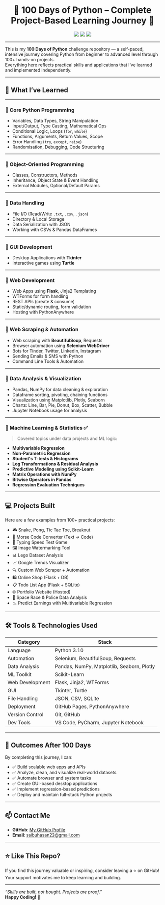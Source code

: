 <h1 align="center">🐍 100 Days of Python – Complete Project-Based Learning Journey 🚀</h1>

<p align="center">
    <img src="https://img.shields.io/badge/Python-3.10-blue?style=for-the-badge&logo=python">
    <img src="https://img.shields.io/badge/Days-100-orange?style=for-the-badge">
    <img src="https://img.shields.io/github/stars/your-username/100-days-python?style=for-the-badge">
</p>

---

This is my **100 Days of Python** challenge repository — a self-paced, intensive journey covering Python from beginner to advanced level through 100+ hands-on projects.  
Everything here reflects practical skills and applications that I’ve learned and implemented independently.

---

## 🚀 What I’ve Learned

---

### 🔹 **Core Python Programming**
- Variables, Data Types, String Manipulation
- Input/Output, Type Casting, Mathematical Ops
- Conditional Logic, Loops (`for`, `while`)
- Functions, Arguments, Return Values, Scope
- Error Handling (`try`, `except`, `raise`)
- Randomisation, Debugging, Code Structuring

---

### 🔹 **Object-Oriented Programming**
- Classes, Constructors, Methods
- Inheritance, Object State & Event Handling
- External Modules, Optional/Default Params

---

### 🔹 **Data Handling**
- File I/O (Read/Write `.txt`, `.csv`, `.json`)
- Directory & Local Storage
- Data Serialization with JSON
- Working with CSVs & Pandas DataFrames

---

### 🔹 **GUI Development**
- Desktop Applications with **Tkinter**
- Interactive games using **Turtle**

---

### 🔹 **Web Development**
- Web Apps using **Flask**, Jinja2 Templating
- WTForms for form handling
- REST APIs (create & consume)
- Static/dynamic routing, form validation
- Hosting with PythonAnywhere

---

### 🔹 **Web Scraping & Automation**
- Web scraping with **BeautifulSoup**, Requests
- Browser automation using **Selenium WebDriver**
- Bots for Tinder, Twitter, LinkedIn, Instagram
- Sending Emails & SMS with Python
- Command Line Tools & Automation

---

### 🔹 **Data Analysis & Visualization**
- Pandas, NumPy for data cleaning & exploration
- Dataframe sorting, pivoting, chaining functions
- Visualization using Matplotlib, Plotly, Seaborn
- Charts: Line, Bar, Pie, Donut, Box, Scatter, Bubble
- Jupyter Notebook usage for analysis

---

### 🔹 **Machine Learning & Statistics** ✅
> Covered topics under data projects and ML logic:

- **Multivariable Regression**
- **Non-Parametric Regression**
- **Student's T-tests & Histograms**
- **Log Transformations & Residual Analysis**
- **Predictive Modeling using Scikit-Learn**
- **Matrix Operations with NumPy**
- **Bitwise Operators in Pandas**
- **Regression Evaluation Techniques**

---

## 💻 Projects Built

Here are a few examples from 100+ practical projects:

- 🎮 Snake, Pong, Tic Tac Toe, Breakout
- 📄 Morse Code Converter (Text → Code)
- 🧠 Typing Speed Test Game
- 🖼️ Image Watermarking Tool
- 📊 Lego Dataset Analysis
- 📈 Google Trends Visualizer
- 🔍 Custom Web Scraper + Automation
- 🛍️ Online Shop (Flask + DB)
- 📋 Todo List App (Flask + SQLite)
- 🌐 Portfolio Website (Hosted)
- 🎯 Space Race & Police Data Analysis
- 📉 Predict Earnings with Multivariable Regression

---

## 🛠️ Tools & Technologies Used

| Category         | Stack                                      |
|------------------|---------------------------------------------|
| Language         | Python 3.10                                 |
| Automation       | Selenium, BeautifulSoup, Requests           |
| Data Analysis    | Pandas, NumPy, Matplotlib, Seaborn, Plotly  |
| ML Toolkit       | Scikit-Learn                                |
| Web Development  | Flask, Jinja2, WTForms                      |
| GUI              | Tkinter, Turtle                             |
| File Handling    | JSON, CSV, SQLite                           |
| Deployment       | GitHub Pages, PythonAnywhere                |
| Version Control  | Git, GitHub                                 |
| Dev Tools        | VS Code, PyCharm, Jupyter Notebook          |

---

## 🎯 Outcomes After 100 Days

By completing this journey, I can:

- ✅ Build scalable web apps and APIs
- ✅ Analyze, clean, and visualize real-world datasets
- ✅ Automate browser and system tasks
- ✅ Create GUI-based desktop applications
- ✅ Implement regression-based predictions
- ✅ Deploy and maintain full-stack Python projects

---

## 📫 Contact Me

- **GitHub**: [My GitHub Profile](https://github.com/soaebhasan12)  
- **Email**: saibuhasan22@gmail.com  

---

## ⭐ Like This Repo?

If you find this journey valuable or inspiring, consider leaving a ⭐️ on GitHub!  
Your support motivates me to keep learning and building.

---

_“Skills are built, not bought. Projects are proof.”_  
**Happy Coding! 🚀**